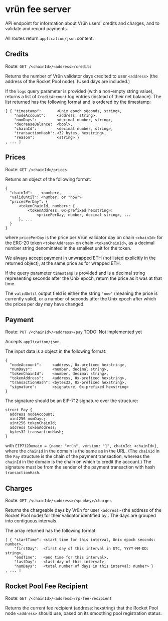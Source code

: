 # vrün fee server

API endpoint for information about Vrün users' credits and charges, and to
validate and record payments.

All routes return `application/json` content.

## Credits

Route: `GET /<chainId>/<address>/credits`

Returns the number of Vrün validator days credited to user `<address>` (the
address of the Rocket Pool node). (Used days are included.)

If the `logs` query parameter is provided (with a non-empty string value),
returns a list of `CreditAccount` log entries (instead of their net balance).
The list returned has the following format and is ordered by the timestamp:
```
[ { "timestamp":       <Unix epoch seconds, string>,
    "nodeAccount":     <address, string>,
    "numDays":         <decimal number, string>,
    "decreaseBalance:  <bool>,
    "chainId":         <decimal number, string>,
    "transactionHash": <32 bytes, hexstring>,
    "reason":          <string> }
, ... ]
```

## Prices

Route: `GET /<chainId>/prices`

Returns an object of the following format:
```
{
  "chainId":    <number>,
  "validUntil": <number, or "now">
  "pricesPerDay": {
      <tokenChainId, number>: {
          <tokenAddress, 0x-prefixed hexstring>:
              <pricePerDay, number, decimal string>, ...
      }, ...
  }
}
```
where `pricePerDay` is the price per Vrün validator day on chain `<chainId>`
for the ERC-20 token `<tokenAddress>` on chain `<tokenChainId>`, as a decimal
number string denominated in the smallest unit for the token.

We always accept payment in unwrapped ETH (not listed explicitly in the
returned object), at the same price as for wrapped ETH.

If the query parameter `timestamp` is provided and is a decimal string
representing seconds after the Unix epoch, return the price as it was at that
time.

The `validUntil` output field is either the string `"now"` (meaning the price
is currently valid), or a number of seconds after the Unix epoch after which
the prices per day may have changed.

## Payment

Route: `PUT /<chainId>/<address>/pay` TODO: Not implemented yet

Accepts `application/json`.

The input data is a object in the following format:
```
{
  "nodeAccount":     <address, 0x-prefixed hexstring>,
  "numDays":         <number, decimal string>,
  "tokenChainId":    <number, decimal string>,
  "tokenAddress":    <address, 0x-prefixed hexstring>,
  "transactionHash": <bytes32, 0x-prefixed hexstring>,
  "signature":       <signature, 0x-prefixed hexstring>
}
```
The signature should be an EIP-712 signature over the structure:
```
struct Pay {
  address nodeAccount;
  uint256 numDays;
  uint256 tokenChainId;
  address tokenAddress;
  bytes32 transactionHash;
}
```
with `EIP712Domain = {name: "vrün", version: "1", chainId: <chainId>}`, where
the `chainId` in the domain is the same as in the URL. (The `chainId` in the
`Pay` structure is the chain of the payment transaction, whereas the `chainId`
in the domain is the chain on which to credit the account.) The signature must
be from the sender of the payment transaction with hash `transactionHash`.

## Charges

Route: `GET /<chainId>/<address>/<pubkey>/charges`

Returns the chargeable days by Vrün for user `<address>` (the address of the
Rocket Pool node) for their validator identified by <pubkey>. The days are
grouped into contiguous intervals.

The array returned has the following format:
```
[ { "startTime": <start time for this interval, Unix epoch seconds: number>,
    "firstDay":  <first day of this interval in UTC, YYYY-MM-DD: string>,
    "endTime":   <end time for this interval>,
    "lastDay":   <last day of this interval>,
    "numDays":   <total number of days in this interval: number> }
, ... ]
```

## Rocket Pool Fee Recipient

Route: `GET /<chainId>/<address>/rp-fee-recipient`

Returns the current fee recipient (address: hexstring) that the Rocket Pool
node `<address>` should use, based on its smoothing pool registration status.
